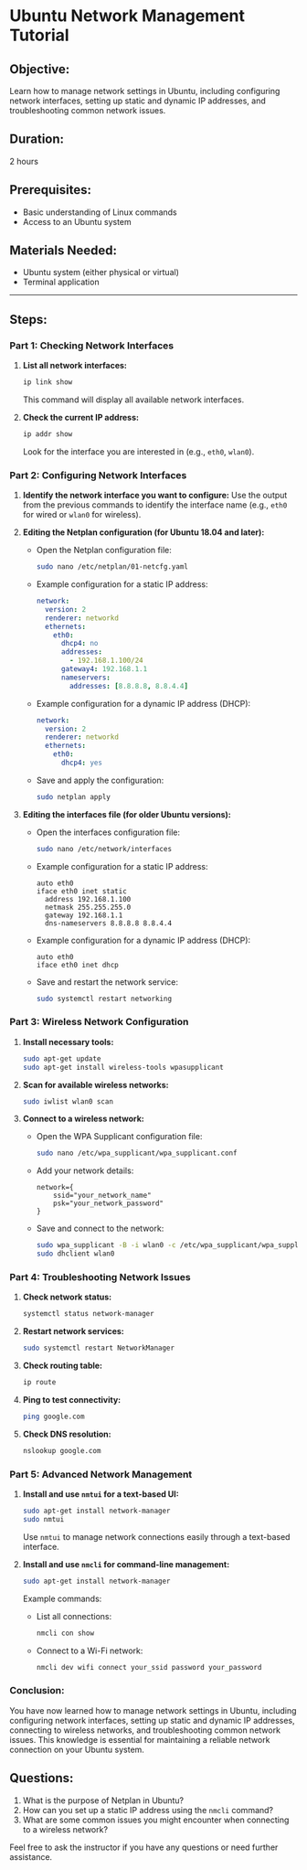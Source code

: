 # Ubuntu Network Management Tutorial

## Objective:
Learn how to manage network settings in Ubuntu, including configuring network interfaces, setting up static and dynamic IP addresses, and troubleshooting common network issues.

## Duration:
2 hours

## Prerequisites:
- Basic understanding of Linux commands
- Access to an Ubuntu system

## Materials Needed:
- Ubuntu system (either physical or virtual)
- Terminal application

---

## Steps:

### Part 1: Checking Network Interfaces

1. **List all network interfaces:**
   ```bash
   ip link show
   ```
   This command will display all available network interfaces.

2. **Check the current IP address:**
   ```bash
   ip addr show
   ```
   Look for the interface you are interested in (e.g., `eth0`, `wlan0`).

### Part 2: Configuring Network Interfaces

1. **Identify the network interface you want to configure:**
   Use the output from the previous commands to identify the interface name (e.g., `eth0` for wired or `wlan0` for wireless).

2. **Editing the Netplan configuration (for Ubuntu 18.04 and later):**
   - Open the Netplan configuration file:
     ```bash
     sudo nano /etc/netplan/01-netcfg.yaml
     ```
   - Example configuration for a static IP address:
     ```yaml
     network:
       version: 2
       renderer: networkd
       ethernets:
         eth0:
           dhcp4: no
           addresses:
             - 192.168.1.100/24
           gateway4: 192.168.1.1
           nameservers:
             addresses: [8.8.8.8, 8.8.4.4]
     ```
   - Example configuration for a dynamic IP address (DHCP):
     ```yaml
     network:
       version: 2
       renderer: networkd
       ethernets:
         eth0:
           dhcp4: yes
     ```
   - Save and apply the configuration:
     ```bash
     sudo netplan apply
     ```

3. **Editing the interfaces file (for older Ubuntu versions):**
   - Open the interfaces configuration file:
     ```bash
     sudo nano /etc/network/interfaces
     ```
   - Example configuration for a static IP address:
     ```text
     auto eth0
     iface eth0 inet static
       address 192.168.1.100
       netmask 255.255.255.0
       gateway 192.168.1.1
       dns-nameservers 8.8.8.8 8.8.4.4
     ```
   - Example configuration for a dynamic IP address (DHCP):
     ```text
     auto eth0
     iface eth0 inet dhcp
     ```
   - Save and restart the network service:
     ```bash
     sudo systemctl restart networking
     ```

### Part 3: Wireless Network Configuration

1. **Install necessary tools:**
   ```bash
   sudo apt-get update
   sudo apt-get install wireless-tools wpasupplicant
   ```

2. **Scan for available wireless networks:**
   ```bash
   sudo iwlist wlan0 scan
   ```

3. **Connect to a wireless network:**
   - Open the WPA Supplicant configuration file:
     ```bash
     sudo nano /etc/wpa_supplicant/wpa_supplicant.conf
     ```
   - Add your network details:
     ```text
     network={
         ssid="your_network_name"
         psk="your_network_password"
     }
     ```
   - Save and connect to the network:
     ```bash
     sudo wpa_supplicant -B -i wlan0 -c /etc/wpa_supplicant/wpa_supplicant.conf
     sudo dhclient wlan0
     ```

### Part 4: Troubleshooting Network Issues

1. **Check network status:**
   ```bash
   systemctl status network-manager
   ```

2. **Restart network services:**
   ```bash
   sudo systemctl restart NetworkManager
   ```

3. **Check routing table:**
   ```bash
   ip route
   ```

4. **Ping to test connectivity:**
   ```bash
   ping google.com
   ```

5. **Check DNS resolution:**
   ```bash
   nslookup google.com
   ```

### Part 5: Advanced Network Management

1. **Install and use `nmtui` for a text-based UI:**
   ```bash
   sudo apt-get install network-manager
   sudo nmtui
   ```
   Use `nmtui` to manage network connections easily through a text-based interface.

2. **Install and use `nmcli` for command-line management:**
   ```bash
   sudo apt-get install network-manager
   ```
   Example commands:
   - List all connections:
     ```bash
     nmcli con show
     ```
   - Connect to a Wi-Fi network:
     ```bash
     nmcli dev wifi connect your_ssid password your_password
     ```

### Conclusion:
You have now learned how to manage network settings in Ubuntu, including configuring network interfaces, setting up static and dynamic IP addresses, connecting to wireless networks, and troubleshooting common network issues. This knowledge is essential for maintaining a reliable network connection on your Ubuntu system.

## Questions:
1. What is the purpose of Netplan in Ubuntu?
2. How can you set up a static IP address using the `nmcli` command?
3. What are some common issues you might encounter when connecting to a wireless network?

Feel free to ask the instructor if you have any questions or need further assistance.